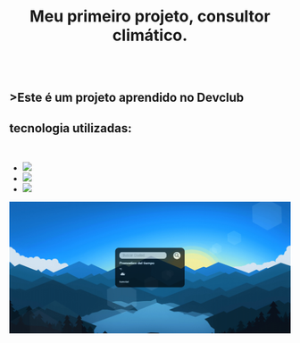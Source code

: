 <h1 align=center >Meu primeiro projeto, consultor climático.</h1>
<br>
<br>
<h2> >Este é um projeto aprendido no Devclub</h2>

<h2>tecnologia utilizadas:</h2>
<br>
<ul>
  <li><img src="https://img.shields.io/badge/HTML5-E34F26?style=for-the-badge&logo=html5&logoColor=white"></li>
  <li><img src="https://img.shields.io/badge/CSS3-1572B6?style=for-the-badge&logo=css3&logoColor=white"></li>
   <li><img src="https://img.shields.io/badge/Java-ED8B00?style=for-the-badge&logo=openjdk&logoColor=white">
 </li>
</ul>
<img src="https://github.com/EnriqueB93/pronosticador-do--tempo/blob/master/img/projeto%20tempo1.png?raw=true">
